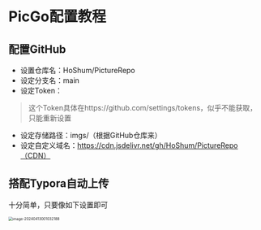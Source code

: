 # PicGo配置教程

## 配置GitHub

* 设置仓库名：HoShum/PictureRepo
* 设定分支名：main
* 设定Token：

> 这个Token具体在https://github.com/settings/tokens，似乎不能获取，只能重新设置

* 设定存储路径：imgs/（根据GitHub仓库来）
* 设定自定义域名：https://cdn.jsdelivr.net/gh/HoShum/PictureRepo（CDN）

## 搭配Typora自动上传

十分简单，只要像如下设置即可

<img src="https://cdn.jsdelivr.net/gh/HoShum/PictureRepo/imgs/202404130010243.png" alt="image-20240413001032188" style="zoom:50%;" />


